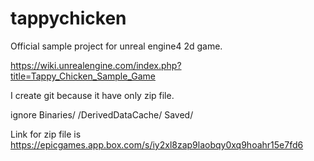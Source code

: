 # tappychicken

Official sample project for unreal engine4 2d game.

https://wiki.unrealengine.com/index.php?title=Tappy_Chicken_Sample_Game

I create git because it have only zip file.

ignore
Binaries/
/DerivedDataCache/
Saved/

Link for zip file is
https://epicgames.app.box.com/s/iy2xl8zap9laobqy0xq9hoahr15e7fd6
